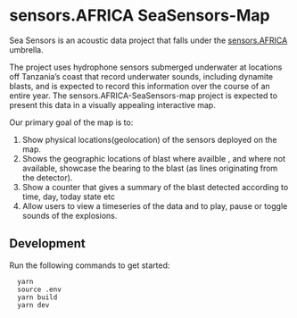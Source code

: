 # sensors.AFRICA SeaSensors-Map

Sea Sensors is an acoustic data project that falls under the [sensors.AFRICA](https://sensors.africa) umbrella.

The project uses hydrophone sensors submerged underwater at locations off Tanzania’s coast that record underwater sounds,
including dynamite blasts, and is expected to record this information over the course of an entire year.
The sensors.AFRICA-SeaSensors-map project is expected to present this data in a visually appealing interactive map.

Our primary goal of the map is to:

1. Show physical locations(geolocation) of the sensors deployed on the map.
2. Shows the geographic locations of blast where availble , and where not available, showcase the bearing to the blast (as lines originating from the detector).
3. Show a counter that gives a summary of the blast detected according to time, day, today state etc
4. Allow users to view a timeseries of the data and to play, pause or toggle sounds of the explosions.

## Development

Run the following commands to get started:

```
  yarn
  source .env
  yarn build
  yarn dev
```

